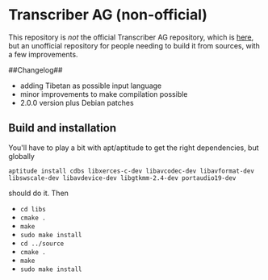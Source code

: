Transcriber AG (non-official)
===========================

This repository is _not_ the official Transcriber AG repository, which is
[here](http://transag.sourceforge.net/), but an unofficial repository for
people needing to build it from sources, with a few improvements.

##Changelog##

 * adding Tibetan as possible input language
 * minor improvements to make compilation possible
 * 2.0.0 version plus Debian patches
 
## Build and installation ##

You'll have to play a bit with apt/aptitude to get the right dependencies, but
globally

`aptitude install cdbs libxerces-c-dev libavcodec-dev libavformat-dev libswscale-dev libavdevice-dev libgtkmm-2.4-dev portaudio19-dev`

should do it. Then

 * `cd libs`
 * `cmake .`
 * `make`
 * `sudo make install`
 * `cd ../source`
 * `cmake .`
 * `make`
 * `sudo make install`
